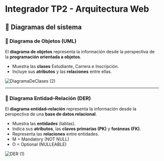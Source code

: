 # Integrador TP2 - Arquitectura Web

## 📌 Diagramas del sistema

### 🔹 Diagrama de Objetos (UML)  
El **diagrama de objetos** representa la información desde la perspectiva de la **programación orientada a objetos**.  
- Muestra las **clases** Estudiante, Carrera e Inscripción.  
- Incluye sus **atributos** y las **relaciones** entre ellas.
 
![DiagramaDeClases (2)](https://github.com/user-attachments/assets/03d10c13-9c09-401c-8291-ccd220eb0f67)

---

### 🔹 Diagrama Entidad–Relación (DER)  
El **diagrama entidad–relación** representa la información desde la perspectiva de una **base de datos relacional**.  
- Muestra las **entidades** (tablas).  
- Indica sus **atributos**, las **claves primarias (PK)** y **foráneas (FK)**.  
- Representa las **relaciones** entre entidades.
- M = Mandatory (NOT NULL)
- O = Optional (NULLEABLE)

![DER (1)](https://github.com/user-attachments/assets/bbb83a3d-54f7-4ee6-8a5e-5be572189eeb)
